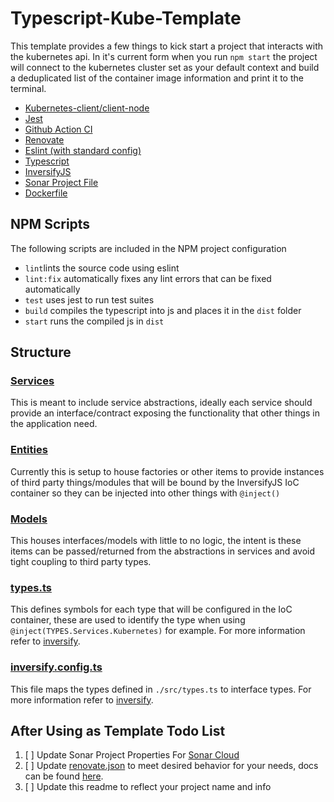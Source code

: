 # Typescript-Kube-Template
This template provides a few things to kick start a project that interacts with the kubernetes api. In it's current form when you run `npm start` the project will connect to the kubernetes cluster set as your default context and build a deduplicated list of the container image information and print it to the terminal.
- [Kubernetes-client/client-node](https://github.com/kubernetes-client/javascript)
- [Jest](https://github.com/facebook/jest)
- [Github Action CI](.github/workflows/ci.yaml)
- [Renovate](https://github.com/renovatebot/renovate)
- [Eslint (with standard config)](https://github.com/standard/eslint-config-standard)
- [Typescript](https://github.com/Microsoft/TypeScript)
- [InversifyJS](https://github.com/inversify/InversifyJS)
- [Sonar Project File](./sonar-project.properties)
- [Dockerfile](./Dockerfile)

## NPM Scripts
The following scripts are included in the NPM project configuration
- `lint`lints the source code using eslint
- `lint:fix` automatically fixes any lint errors that can be fixed automatically
- `test` uses jest to run test suites
- `build` compiles the typescript into js and places it in the `dist` folder
- `start` runs the compiled js in `dist`

## Structure
### [Services](./src/services/)
This is meant to include service abstractions, ideally each service should provide an interface/contract 
exposing the functionality that other things in the application need.
### [Entities](./src/entities/)
Currently this is setup to house factories or other items to provide instances of third party things/modules that will be bound by the InversifyJS IoC container so they can be injected into other things with `@inject()`

### [Models](./src/models/)
This houses interfaces/models with little to no logic, the intent is these items can be passed/returned from the abstractions in services and avoid tight coupling to third party types.

### [types.ts](./src/types.ts)
This defines symbols for each type that will be configured in the IoC container, these are used to identify the type when using `@inject(TYPES.Services.Kubernetes)` for example. For more information refer to [inversify](https://github.com/inversify/InversifyJS).


### [inversify.config.ts](./src/inversify.config.ts)
This file maps the types defined in `./src/types.ts` to interface types. For more information refer to [inversify](https://github.com/inversify/InversifyJS).

## After Using as Template Todo List
1) [ ] Update Sonar Project Properties For [Sonar Cloud](https://sonarcloud.io)
2) [ ] Update [renovate.json](./renovate.json) to meet desired behavior for your needs, docs can be found [here](https://docs.renovatebot.com).
3) [ ] Update this readme to reflect your project name and info